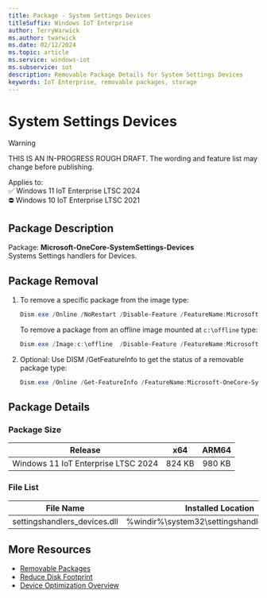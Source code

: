 ```yaml
---
title: Package - System Settings Devices
titleSuffix: Windows IoT Enterprise
author: TerryWarwick
ms.author: twarwick
ms.date: 02/12/2024
ms.topic: article
ms.service: windows-iot
ms.subservice: iot
description: Removable Package Details for System Settings Devices
keywords: IoT Enterprise, removable packages, storage
---
```


# System Settings Devices

> [!WARNING]
> THIS IS AN IN-PROGRESS ROUGH DRAFT. The wording and feature list may change before publishing.

Applies to:  
✅ Windows 11 IoT Enterprise LTSC 2024  
⛔ Windows 10 IoT Enterprise LTSC 2021

## Package Description

Package: **Microsoft-OneCore-SystemSettings-Devices** </br>  Systems Settings handlers for Devices.

## Package Removal

1. To remove a specific package from the image type:

   ```powershell
   Dism.exe /Online /NoRestart /Disable-Feature /FeatureName:Microsoft-OneCore-SystemSettings-Devices /PackageName:@Package
   ````

   To remove a package from an offline image mounted at `c:\offline` type:

   ```powershell
   Dism.exe /Image:c:\offline  /Disable-Feature /FeatureName:Microsoft-OneCore-SystemSettings-Devices /PackageName:@Package
   ```

1. Optional: Use DISM /GetFeatureInfo to get the status of a removable package type:

   ```powershell
   Dism.exe /Online /Get-FeatureInfo /FeatureName:Microsoft-OneCore-SystemSettings-Devices /PackageName:@Package
   ````

## Package Details

### Package Size

| Release                             |   x64     |    ARM64    |
|-------------------------------------|:---------:|:-----------:|
| Windows 11 IoT Enterprise LTSC 2024 | 824 KB    | 980 KB      |

### File List

| File Name | Installed Location |
|-----------|--------------------|
| settingshandlers_devices.dll | %windir%\system32\settingshandlers_devices.dll  |

## More Resources

- [Removable Packages](/windows/iot/iot-enterprise/Optimize-Your-Device/Removable-Packages)
- [Reduce Disk Footprint](/windows/iot/iot-enterprise/Optimize-Your-Device/Reduce-Disk-Footprint)
- [Device Optimization Overview](/windows/iot/iot-enterprise/Optimize-Your-Device/Overview)

